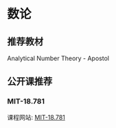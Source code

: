 # 数论

## 推荐教材

Analytical Number Theory - Apostol

## 公开课推荐

### MIT-18.781

课程网站: [MIT-18.781](https://ocw.mit.edu/courses/18-781-theory-of-numbers-spring-2012/)

